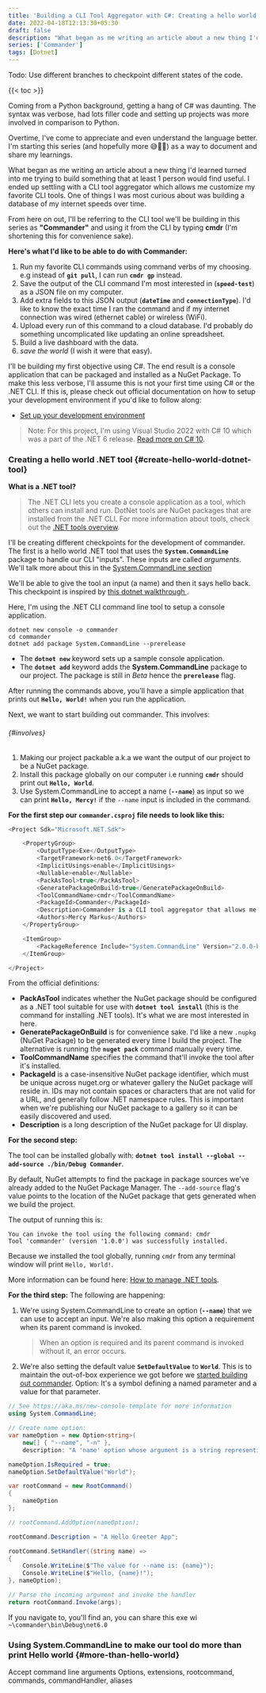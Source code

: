 ```yaml
---
title: 'Building a CLI Tool Aggregator with C#: Creating a hello world .NET tool'
date: 2022-04-18T12:13:30+05:30
draft: false
description: "What began as me writing an article about a new thing I'd learnt turned into me trying to build something that at least 1 person would find useful. I am the 'one' person. 😄"
series: ['Commander']
tags: [Dotnet]
---
```


Todo: Use different branches to checkpoint different states of the code.

{{< toc >}}

Coming from a Python background, getting a hang of C# was daunting. The syntax was verbose, had lots filler code and setting up projects was more involved in comparison to Python.

Overtime, I've come to appreciate and even understand the language better.
I'm starting this series (and hopefully more 😅🤞🏾) as a way to document and share my learnings.

What began as me writing an article about a new thing I'd learned turned into me trying to build something that at least 1 person would find useful. I ended up settling with a CLI tool aggregator which allows me customize my favorite CLI tools. One of things I was most curious about was building a database of my internet speeds over time.

From here on out, I'll be referring to the CLI tool we'll be building in this series as **"Commander"** and using it from the CLI by typing **cmdr** (I'm shortening this for convenience sake).

**Here's what I'd like to be able to do with Commander:**

1. Run my favorite CLI commands using command verbs of my choosing. e.g instead of **`git pull`**, I can run **`cmdr gp`** instead.
2. Save the output of the CLI command I'm most interested in (**`speed-test`**) as a JSON file on my computer.
3. Add extra fields to this JSON output (**`dateTime`** and **`connectionType`**). I'd like to know the exact time I ran the command and if my internet connection was wired (ethernet cable) or wireless (WiFi).
4. Upload every run of this command to a cloud database. I'd probably do something uncomplicated like updating an online spreadsheet.
5. Build a live dashboard with the data.
6. _save the world_ (I wish it were that easy).

I'll be building my first objective using C#. The end result is a console application that can be packaged and installed as a NuGet Package. To make this less verbose, I'll assume this is not your first time using C# or the .NET CLI. If this is, please check out official documentation on how to setup your development environment if you'd like to follow along:

- [Set up your development environment](https://docs.microsoft.com/en-us/dotnet/csharp/tour-of-csharp/tutorials/local-environment)

> Note: For this project, I'm using Visual Studio 2022 with C# 10 which was a part of the .NET 6 release. [Read more on C# 10](https://devblogs.microsoft.com/dotnet/welcome-to-csharp-10/).

### Creating a hello world .NET tool {#create-hello-world-dotnet-tool}

<!-- And now comes an SVG icon - {{< svg "bi-cart4" >}} - with text behind it.. -->

**What is a .NET tool?**

> The .NET CLI lets you create a console application as a tool, which others can install and run. DotNet tools are NuGet packages that are installed from the .NET CLI. For more information about tools, check out the [.NET tools overview](https://docs.microsoft.com/en-us/dotnet/core/tools/global-tools).

I'll be creating different checkpoints for the development of commander. The first is a hello world .NET tool that uses the **`System.CommandLine`** package to handle our CLI "inputs". These inputs are called _arguments_. We'll talk more about this in the [System.CommandLine section](#using-systemcommandline-to-make-our-tool-do-more-than-print-hello-world)

We'll be able to give the tool an input (a name) and then it says hello back. This checkpoint is inspired by [this dotnet walkthrough ](https://github.com/dotnet/command-line-api/blob/main/docs/Your-first-app-with-System-CommandLine.md).

Here, I'm using the .NET CLI command line tool to setup a console application.

```shell
dotnet new console -o commander
cd commander
dotnet add package System.CommandLine --prerelease
```

- The **`dotnet new`** keyword sets up a sample console application.
- The **`dotnet add`** keyword adds the **System.CommandLine** package to our project. The package is still in _Beta_ hence the **`prerelease`** flag.

After running the commands above, you'll have a simple application that prints out **`Hello, World!`** when you run the application.

Next, we want to start building out commander. This involves:

###### {#involves}

1. Making our project packable a.k.a we want the output of our project to be a NuGet package.
2. Install this package globally on our computer i.e running **`cmdr`** should print out **`Hello, World`**.
3. Use System.CommandLine to accept a name (**`--name`**) as input so we can print **`Hello, Mercy!`** if the `--name` input is included in the command.

**For the first step our `commander.csproj` file needs to look like this:**

```csharp
<Project Sdk="Microsoft.NET.Sdk">

	<PropertyGroup>
		<OutputType>Exe</OutputType>
		<TargetFramework>net6.0</TargetFramework>
		<ImplicitUsings>enable</ImplicitUsings>
		<Nullable>enable</Nullable>
		<PackAsTool>true</PackAsTool>
		<GeneratePackageOnBuild>true</GeneratePackageOnBuild>
		<ToolCommandName>cmdr</ToolCommandName>
		<PackageId>Commander</PackageId>
		<Description>Commander is a CLI tool aggregator that allows me customize my favorite CLI commands.</Description>
		<Authors>Mercy Markus</Authors>
	</PropertyGroup>

	<ItemGroup>
		<PackageReference Include="System.CommandLine" Version="2.0.0-beta3.22114.1" />
	</ItemGroup>

</Project>

```

From the official definitions:

- **PackAsTool** indicates whether the NuGet package should be configured as a .NET tool suitable for use with **`dotnet tool install`** (this is the command for installing .NET tools). It's what we are most interested in here.
- **GeneratePackageOnBuild** is for convenience sake. I'd like a new `.nupkg` (NuGet Package) to be generated every time I build the project. The alternative is running the **`nuget pack`** command manually every time.
- **ToolCommandName** specifies the command that'll invoke the tool after it's installed.
- **PackageId** is a case-insensitive NuGet package identifier, which must be unique across nuget.org or whatever gallery the NuGet package will reside in. IDs may not contain spaces or characters that are not valid for a URL, and generally follow .NET namespace rules. This is important when we're publishing our NuGet package to a gallery so it can be easily discovered and used.
- **Description** is a long description of the NuGet package for UI display.

**For the second step:**

The tool can be installed globally with: **`dotnet tool install --global --add-source ./bin/Debug Commander`**.

By default, NuGet attempts to find the package in package sources we've already added to the NuGet Package Manager. The `--add-source` flag's value points to the location of the NuGet package that gets generated when we build the project.

The output of running this is:

```shell
You can invoke the tool using the following command: cmdr
Tool 'commander' (version '1.0.0') was successfully installed.
```

Because we installed the tool globally, running `cmdr` from any terminal window will print `Hello, World!`.

More information can be found here: [How to manage .NET tools](https://docs.microsoft.com/en-us/dotnet/core/tools/global-tools#install-a-global-tool).

**For the third step:**
The following are happening:

1. We're using System.CommandLine to create an option (**`--name`**) that we can use to accept an input. We're also making this option a requirement when its parent command is invoked.
   > When an option is required and its parent command is invoked without it, an error occurs.
2. We're also setting the default value **`SetDefaultValue`** to **`World`**. This is to maintain the out-of-box experience we got before we [started building out commander](#start).
   Option: It's a symbol defining a named parameter and a value for that parameter.

```csharp {linenos=table}
// See https://aka.ms/new-console-template for more information
using System.CommandLine;

// Create name option:
var nameOption = new Option<string>(
    new[] { "--name", "-n" },
    description: "A 'name' option whose argument is a string representing a name.");

nameOption.IsRequired = true;
nameOption.SetDefaultValue("World");

var rootCommand = new RootCommand()
{
    nameOption
};

// rootCommand.AddOption(nameOption);

rootCommand.Description = "A Hello Greeter App";

rootCommand.SetHandler((string name) =>
{
    Console.WriteLine($"The value for --name is: {name}");
    Console.WriteLine($"Hello, {name}!");
}, nameOption);

// Parse the incoming argument and invoke the handler
return rootCommand.Invoke(args);
```

If you navigate to, you'll find an, you can share this exe wi
`~\commander\bin\Debug\net6.0`

### Using System.CommandLine to make our tool do more than print Hello world {#more-than-hello-world}

Accept command line arguments
Options, extensions, rootcommand, commands, commandHandler, aliases
